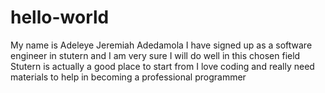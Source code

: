 # hello-world
My name is Adeleye Jeremiah Adedamola
I have signed up as a software engineer in stutern and I am very sure I will do well in this chosen field
Stutern is actually a good place to start from
I love coding and really need materials to help in becoming a professional programmer
